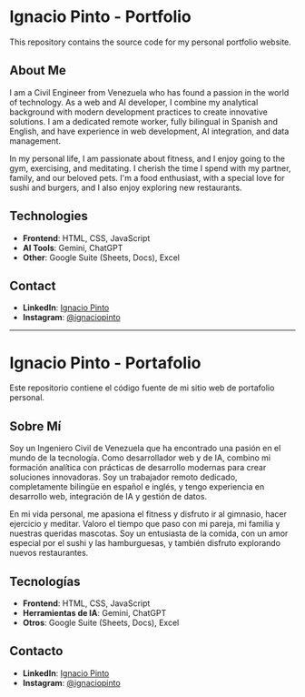 # Ignacio Pinto - Portfolio

This repository contains the source code for my personal portfolio website.

## About Me

I am a Civil Engineer from Venezuela who has found a passion in the world of technology. As a web and AI developer, I combine my analytical background with modern development practices to create innovative solutions. I am a dedicated remote worker, fully bilingual in Spanish and English, and have experience in web development, AI integration, and data management.

In my personal life, I am passionate about fitness, and I enjoy going to the gym, exercising, and meditating. I cherish the time I spend with my partner, family, and our beloved pets. I'm a food enthusiast, with a special love for sushi and burgers, and I also enjoy exploring new restaurants.

## Technologies

* **Frontend**: HTML, CSS, JavaScript
* **AI Tools**: Gemini, ChatGPT
* **Other**: Google Suite (Sheets, Docs), Excel

## Contact

* **LinkedIn**: [Ignacio Pinto](https://www.linkedin.com/in/ignacio-pinto/)
* **Instagram**: [@ignaciopinto](https://www.instagram.com/ignaciopinto/)

---

# Ignacio Pinto - Portafolio

Este repositorio contiene el código fuente de mi sitio web de portafolio personal.

## Sobre Mí

Soy un Ingeniero Civil de Venezuela que ha encontrado una pasión en el mundo de la tecnología. Como desarrollador web y de IA, combino mi formación analítica con prácticas de desarrollo modernas para crear soluciones innovadoras. Soy un trabajador remoto dedicado, completamente bilingüe en español e inglés, y tengo experiencia en desarrollo web, integración de IA y gestión de datos.

En mi vida personal, me apasiona el fitness y disfruto ir al gimnasio, hacer ejercicio y meditar. Valoro el tiempo que paso con mi pareja, mi familia y nuestras queridas mascotas. Soy un entusiasta de la comida, con un amor especial por el sushi y las hamburguesas, y también disfruto explorando nuevos restaurantes.

## Tecnologías

* **Frontend**: HTML, CSS, JavaScript
* **Herramientas de IA**: Gemini, ChatGPT
* **Otros**: Google Suite (Sheets, Docs), Excel

## Contacto

* **LinkedIn**: [Ignacio Pinto](https://www.linkedin.com/in/ignacio-pinto/)
* **Instagram**: [@ignaciopinto](https://www.instagram.com/ignaciopinto/)